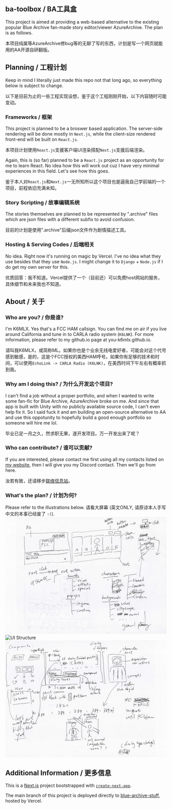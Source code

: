 ## ba-toolbox / BA工具盒
This project is aimed at providing a web-based alternative to the existing popular Blue Archive fan-made story editor/viewer AzureArchive. The plan is as follows. 

本项目纯属等AzureArchive修bug等的无聊了写的东西，计划是写一个网页就能用的AA开源自研翻版。

## Planning / 工程计划
Keep in mind I literally just made this repo not that long ago, so everything below is subject to change. 

以下是目前为止的一些工程实现设想，鉴于这个工程刚刚开始，以下内容随时可能变动。

### Frameworks / 框架
This project is planned to be a broswer based application. The server-side rendering will be done mostly in `Next.js`, while the client-size rendered front-end will be built on `React.js`. 

本项目计划使用`React.js`支援客户端UI渲染搭配`Next.js`支援后端渲染。

Again, this is (so far) planned to be a `React.js` project as an opportunity for me to learn React. No idea how this will work out cuz I have very minimal experiences in this field. Let's see how this goes. 

鉴于本人对`React.js`和`Next.js`一无所知所以这个项目也是逼我自己学前端的一个项目，前程依旧充满未知。

### Story Scripting / 故事编辑系统
The stories themselves are planned to be represented by ".archive" files which are json files with a different subfix to avoid confusion. 

目前的计划是使用".archive"后缀json文件作为剧情描述工具。

### Hosting & Serving Codes / 后端相关
No idea. Right now it's running on magic by Vercel. I've no idea what they use besides that they use `Node.js`. I might change it to `Django` + `Node.js` if I do get my own server for this. 

优质回答：我不知道。Vercel提供了一个（目前还）可以免费host网站的服务，具体细节和未来我也不知道。

## About / 关于
### Who are you? / 你是谁? 
I'm K6MLX. Yes that's a FCC HAM callsign. You can find me on air if you live around California and tune in to CARLA radio system (`K6LNK`). For more information, please refer to my github.io page at yxu-k6mlx.github.io. 

请叫我K6MLX，或简称ML。如果你也是个业余无线电爱好者，可能会对这个代号感到敏感，是的，这是个FCC授权的美西HAM呼号。如果你有足够的技术和时间，可以使用`EchoLink -> CARLA Radio (K6LNK)`，在美西时间下午左右有概率抓到我。

### Why am I doing this? / 为什么开发这个项目? 
I can't find a job without a proper portfolio, and when I wanted to write some fan-fic for Blue Archive, AzureArchive broke on me. And since that app is built with Unity with no publicly available source code, I can't even help fix it. So I said fuck it and am building an open-source alternative to AA and use this oppotunity to hopefully build a good enough portfolio so someone will hire me lol. 

毕业已足一月之久，然求职无果，遂开发项目。万一开发出来了呢？
### Who can contribute? / 谁可以贡献? 
If you are interested, please contact me first using all my contacts listed on [my website](https://yxu-k6mlx.github.io/Contact/contact.html), then I will give you my Discord contact. Then we'll go from here. 

汝若有致，还请移步[联络信息站](https://yxu-k6mlx.github.io/Contact/contact.html)。

### What's the plan? / 计划为何? 
Please refer to the illustrations below. 
请看大屏幕 (英文ONLY, 请原谅本人手写中文的本事已经废了 `:(`). 
![General Planning](./public/plans/general_planning.png?raw=true)
![UI Structure](./public/plans/ui_planning.png?raw=true)
![Dialog Screen Planning](./public/plans/dialog_planning.png?raw=true)


## Additional Information / 更多信息
This is a [Next.js](https://nextjs.org/) project bootstrapped with [`create-next-app`](https://github.com/vercel/next.js/tree/canary/packages/create-next-app).

The main branch of this project is deployed directly to [blue-archive-stuff](https://blue-archive-stuff.vercel.app/), hosted by Vercel. 
